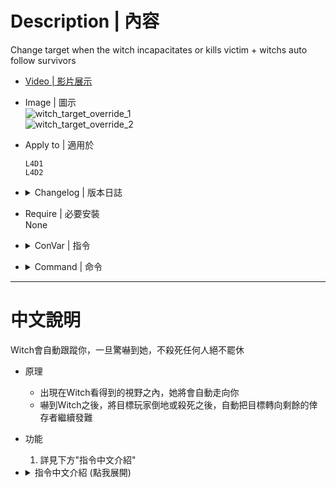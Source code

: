 # Description | 內容
Change target when the witch incapacitates or kills victim + witchs auto follow survivors

* [Video | 影片展示](https://youtu.be/SapXAIOsNJI)

* Image | 圖示
    <br/>![witch_target_override_1](image/witch_target_override_1.gif)
    <br/>![witch_target_override_2](image/witch_target_override_2.gif)

* Apply to | 適用於
    ```
    L4D1
    L4D2
    ```

* <details><summary>Changelog | 版本日誌</summary>

    * v1.8 (2022-11-14)
        * [AlliedModders Post](https://forums.alliedmods.net/showpost.php?p=2732048&postcount=9)
        * Witch is allowed to chase another target after she incapacitates a survivor. 
        * Witch is allowed to chase another target after she kills a survivor. 
        * Witch will not follow survivor if there is a wall between witch and survivor.
        * Witch will not follow survivor if survivor standing on the higher place.
        * Witch burns for a set amount of time and die. (z_witch_burn_time 15 seconds = default)
        * Support L4D1

    * v1.0
        * Initial Release
        * Thanks to BHaType, xZk, cravenge and silvers
</details>

* Require | 必要安裝
<br/>None

* <details><summary>ConVar | 指令</summary>

    * cfg/sourcemod/witch_target_override.cfg
        ```php
        // Chance of following survivors [0, 100]
        witch_target_override_chance_followsurvivor "100"

        // Witch's vision range , witch will follow you if in range. [100.0, 9999.0] 
        witch_target_override_followsurvivor_range "500.0"

        // Witch's following speed.
        witch_target_override_followsurvivor_speed "45.0"

        // If 1, allow witch to chase another target after she incapacitates a survivor.
        witch_target_override_incap "1"

        // Add witch health if she is allowed to chase another target after she incapacitates a survivor. (0=Off)
        witch_target_override_incap_health_add "100"

        // If 1, allow witch to chase another target after she kills a survivor.
        witch_target_override_kill "1"

        // Add witch health if she is allowed to chase another target after she kills a survivor. (0=Off)
        witch_target_override_kill_health_add "400"

        // 1=Plugin On. 0=Plugin Off
        witch_target_override_on "1"

        // This controls the range for witch to reacquire another target. [1.0, 9999.0] (If no targets within range, witch default behavior)
        witch_target_override_range "9999"

        // If 1, the burning witch restarts and recalculates burning time if she is allowed to chase another target. (0=after witch burns for a set amount of time z_witch_burn_time, she dies from the fire)
        witch_target_override_recalculate_burn_time "0"
        ```
</details>

* <details><summary>Command | 命令</summary>

    None
</details>

- - - -
# 中文說明
Witch會自動跟蹤你，一旦驚嚇到她，不殺死任何人絕不罷休

* 原理
    * 出現在Witch看得到的視野之內，她將會自動走向你
    * 嚇到Witch之後，將目標玩家倒地或殺死之後，自動把目標轉向剩餘的倖存者繼續發難

* 功能
    1. 詳見下方"指令中文介紹"

* <details><summary>指令中文介紹 (點我展開)</summary>

    * cfg/sourcemod/witch_target_override.cfg
        ```php
        // Witch會跟蹤倖存者的機率
        witch_target_override_chance_followsurvivor "100"

        // 倖存者距離Witch的一定可見範圍內，Witch會跟蹤倖存者 [100.0, 9999.0] 
        witch_target_override_followsurvivor_range "500.0"

        // Witch的跟蹤速度
        witch_target_override_followsurvivor_speed "45.0"

        // 如設置數值為1，目標玩家倒地之後繼續追殺其他倖存者
        witch_target_override_incap "1"

        // 如果Witch在目標玩家倒地之後繼續追殺其他倖存者，增加數值血量. (0=關閉)
        witch_target_override_incap_health_add "100"

        // 如設置數值為1，目標玩家死亡之後繼續追殺其他倖存者
        witch_target_override_kill "1"

        // 如果Witch在目標玩家死亡之後繼續追殺其他倖存者，增加數值血量. (0=關閉)
        witch_target_override_kill_health_add "400"

        // 1=開啟插件. 0=關閉插件
        witch_target_override_on "1"

        // Witch準備追殺的另外一名倖存者並須在這個範圍之內 [1.0, 9999.0] (如果範圍內沒有倖存者, 那Witch繼續遊戲預設行為)
        witch_target_override_range "9999"

        // 如設置數值為1，當Witch身上著火並且準備轉移目標之時，重新計算Witch燒傷的時間 (0=官方預設模式下Witch會在著火固定時間後死亡)
        witch_target_override_recalculate_burn_time "0"
        ```
</details>
